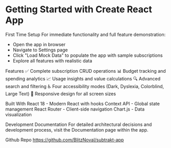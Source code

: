 # Getting Started with Create React App

First Time Setup
For immediate functionality and full feature demonstration:

- Open the app in browser 
- Navigate to Settings page
- Click "Load Mock Data" to populate the app with sample subscriptions
- Explore all features with realistic data

Features
✅ Complete subscription CRUD operations
📊 Budget tracking and spending analytics
📈 Usage insights and value calculations
🔍 Advanced search and filtering
♿ Four accessibility modes (Dark, Dyslexia, Colorblind, Large Text)
📱 Responsive design for all screen sizes

Built With
React 18 - Modern React with hooks
Context API - Global state management
React Router - Client-side navigation
Chart.js - Data visualization

Development Documentation
For detailed architectural decisions and development process, visit the Documentation page within the app.

Github Repo 
https://github.com/BlitzNoval/subtrakt-app 